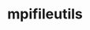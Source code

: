 ---
title: "mpifileutils"
layout: cache
categories: [package, develop]
meta: {"versions": ["0.11.1"], "compilers": ["gcc@=11.1.0", "oneapi@=2023.0.0", "oneapi@=2023.1.0", "oneapi@=2023.2.0"], "oss": ["ubuntu20.04"], "platforms": ["linux"], "targets": ["ppc64le", "x86_64", "x86_64_v3"], "stacks": ["e4s", "e4s-oneapi", "e4s-power", "root"], "num_specs": 18, "num_specs_by_stack": {"e4s-power": 6, "root": 18, "e4s-oneapi": 6, "e4s": 6}}
spec_details: [{"hash": "z3xnpdaucurk52vkpnr57p5psgc7fgrg", "compiler": "gcc@=11.1.0", "versions": ["0.11.1"], "os": "ubuntu20.04", "platform": "linux", "target": "ppc64le", "variants": ["build_system=generic", "~experimental", "~gpfs", "~lustre", "~xattr"], "stacks": ["e4s-power", "root"], "size": "-", "tarball": "https://binaries.spack.io/develop/build_cache/linux-ubuntu20.04-ppc64le/gcc-11.1.0/mpifileutils-0.11.1/linux-ubuntu20.04-ppc64le-gcc-11.1.0-mpifileutils-0.11.1-z3xnpdaucurk52vkpnr57p5psgc7fgrg.spack"}, {"hash": "5tgrq3q3sjgwfe64w4wbtutykpnyjbfs", "compiler": "gcc@=11.1.0", "versions": ["0.11.1"], "os": "ubuntu20.04", "platform": "linux", "target": "ppc64le", "variants": ["build_system=generic", "~experimental", "~gpfs", "~lustre", "~xattr"], "stacks": ["e4s-power", "root"], "size": "-", "tarball": "https://binaries.spack.io/develop/build_cache/linux-ubuntu20.04-ppc64le/gcc-11.1.0/mpifileutils-0.11.1/linux-ubuntu20.04-ppc64le-gcc-11.1.0-mpifileutils-0.11.1-5tgrq3q3sjgwfe64w4wbtutykpnyjbfs.spack"}, {"hash": "6bizv5fdqwqpjodc7ms2weeg7uq3t5kh", "compiler": "gcc@=11.1.0", "versions": ["0.11.1"], "os": "ubuntu20.04", "platform": "linux", "target": "ppc64le", "variants": ["build_system=generic", "~experimental", "~gpfs", "~lustre", "~xattr"], "stacks": ["e4s-power", "root"], "size": "-", "tarball": "https://binaries.spack.io/develop/build_cache/linux-ubuntu20.04-ppc64le/gcc-11.1.0/mpifileutils-0.11.1/linux-ubuntu20.04-ppc64le-gcc-11.1.0-mpifileutils-0.11.1-6bizv5fdqwqpjodc7ms2weeg7uq3t5kh.spack"}, {"hash": "wamkknq2zbr7dido3uzltvsrfr2h6vnw", "compiler": "gcc@=11.1.0", "versions": ["0.11.1"], "os": "ubuntu20.04", "platform": "linux", "target": "ppc64le", "variants": ["build_system=generic", "~experimental", "~gpfs", "~lustre", "~xattr"], "stacks": ["e4s-power", "root"], "size": "-", "tarball": "https://binaries.spack.io/develop/build_cache/linux-ubuntu20.04-ppc64le/gcc-11.1.0/mpifileutils-0.11.1/linux-ubuntu20.04-ppc64le-gcc-11.1.0-mpifileutils-0.11.1-wamkknq2zbr7dido3uzltvsrfr2h6vnw.spack"}, {"hash": "zp3qzzthazh5kagtxcgjjgzsquygoi6p", "compiler": "gcc@=11.1.0", "versions": ["0.11.1"], "os": "ubuntu20.04", "platform": "linux", "target": "ppc64le", "variants": ["build_system=generic", "~experimental", "~gpfs", "~lustre", "~xattr"], "stacks": ["e4s-power", "root"], "size": "-", "tarball": "https://binaries.spack.io/develop/build_cache/linux-ubuntu20.04-ppc64le/gcc-11.1.0/mpifileutils-0.11.1/linux-ubuntu20.04-ppc64le-gcc-11.1.0-mpifileutils-0.11.1-zp3qzzthazh5kagtxcgjjgzsquygoi6p.spack"}, {"hash": "e3eo56esy4pbxqgpkcnwfvcagltq3rug", "compiler": "gcc@=11.1.0", "versions": ["0.11.1"], "os": "ubuntu20.04", "platform": "linux", "target": "ppc64le", "variants": ["build_system=generic", "~experimental", "~gpfs", "~lustre", "~xattr"], "stacks": ["e4s-power", "root"], "size": "-", "tarball": "https://binaries.spack.io/develop/build_cache/linux-ubuntu20.04-ppc64le/gcc-11.1.0/mpifileutils-0.11.1/linux-ubuntu20.04-ppc64le-gcc-11.1.0-mpifileutils-0.11.1-e3eo56esy4pbxqgpkcnwfvcagltq3rug.spack"}, {"hash": "66teymiyvzbbuvrwikkpghvgvrdecfda", "compiler": "oneapi@=2023.0.0", "versions": ["0.11.1"], "os": "ubuntu20.04", "platform": "linux", "target": "x86_64", "variants": ["build_system=generic", "~experimental", "~gpfs", "~lustre", "~xattr"], "stacks": ["root", "e4s-oneapi"], "size": "-", "tarball": "https://binaries.spack.io/develop/build_cache/linux-ubuntu20.04-x86_64/oneapi-2023.0.0/mpifileutils-0.11.1/linux-ubuntu20.04-x86_64-oneapi-2023.0.0-mpifileutils-0.11.1-66teymiyvzbbuvrwikkpghvgvrdecfda.spack"}, {"hash": "zanam2nqa2bebosjomw6ry7sebywzohw", "compiler": "oneapi@=2023.0.0", "versions": ["0.11.1"], "os": "ubuntu20.04", "platform": "linux", "target": "x86_64", "variants": ["build_system=generic", "~experimental", "~gpfs", "~lustre", "~xattr"], "stacks": ["root", "e4s-oneapi"], "size": "-", "tarball": "https://binaries.spack.io/develop/build_cache/linux-ubuntu20.04-x86_64/oneapi-2023.0.0/mpifileutils-0.11.1/linux-ubuntu20.04-x86_64-oneapi-2023.0.0-mpifileutils-0.11.1-zanam2nqa2bebosjomw6ry7sebywzohw.spack"}, {"hash": "mautmhffutfgspkl2pcbbbdnqi2c55cz", "compiler": "oneapi@=2023.0.0", "versions": ["0.11.1"], "os": "ubuntu20.04", "platform": "linux", "target": "x86_64", "variants": ["build_system=generic", "~experimental", "~gpfs", "~lustre", "~xattr"], "stacks": ["root", "e4s-oneapi"], "size": "-", "tarball": "https://binaries.spack.io/develop/build_cache/linux-ubuntu20.04-x86_64/oneapi-2023.0.0/mpifileutils-0.11.1/linux-ubuntu20.04-x86_64-oneapi-2023.0.0-mpifileutils-0.11.1-mautmhffutfgspkl2pcbbbdnqi2c55cz.spack"}, {"hash": "vilwpew4oyosq5va3cdgsnfbftndrfnx", "compiler": "oneapi@=2023.1.0", "versions": ["0.11.1"], "os": "ubuntu20.04", "platform": "linux", "target": "x86_64", "variants": ["build_system=generic", "~experimental", "~gpfs", "~lustre", "~xattr"], "stacks": ["root", "e4s-oneapi"], "size": "-", "tarball": "https://binaries.spack.io/develop/build_cache/linux-ubuntu20.04-x86_64/oneapi-2023.1.0/mpifileutils-0.11.1/linux-ubuntu20.04-x86_64-oneapi-2023.1.0-mpifileutils-0.11.1-vilwpew4oyosq5va3cdgsnfbftndrfnx.spack"}, {"hash": "xogwmu5ghr3z7wv7mrd7pzpxei4on5rg", "compiler": "oneapi@=2023.1.0", "versions": ["0.11.1"], "os": "ubuntu20.04", "platform": "linux", "target": "x86_64", "variants": ["build_system=generic", "~experimental", "~gpfs", "~lustre", "~xattr"], "stacks": ["root", "e4s-oneapi"], "size": "-", "tarball": "https://binaries.spack.io/develop/build_cache/linux-ubuntu20.04-x86_64/oneapi-2023.1.0/mpifileutils-0.11.1/linux-ubuntu20.04-x86_64-oneapi-2023.1.0-mpifileutils-0.11.1-xogwmu5ghr3z7wv7mrd7pzpxei4on5rg.spack"}, {"hash": "n3tkvhm7w327ol34nxloo4ymn2xqv6x7", "compiler": "oneapi@=2023.2.0", "versions": ["0.11.1"], "os": "ubuntu20.04", "platform": "linux", "target": "x86_64", "variants": ["build_system=generic", "~experimental", "~gpfs", "~lustre", "~xattr"], "stacks": ["root", "e4s-oneapi"], "size": "-", "tarball": "https://binaries.spack.io/develop/build_cache/linux-ubuntu20.04-x86_64/oneapi-2023.2.0/mpifileutils-0.11.1/linux-ubuntu20.04-x86_64-oneapi-2023.2.0-mpifileutils-0.11.1-n3tkvhm7w327ol34nxloo4ymn2xqv6x7.spack"}, {"hash": "vwf54reiliohheb2jb3q6jntbeg3v3zb", "compiler": "gcc@=11.1.0", "versions": ["0.11.1"], "os": "ubuntu20.04", "platform": "linux", "target": "x86_64_v3", "variants": ["build_system=generic", "~experimental", "~gpfs", "~lustre", "~xattr"], "stacks": ["root", "e4s"], "size": "-", "tarball": "https://binaries.spack.io/develop/build_cache/linux-ubuntu20.04-x86_64_v3/gcc-11.1.0/mpifileutils-0.11.1/linux-ubuntu20.04-x86_64_v3-gcc-11.1.0-mpifileutils-0.11.1-vwf54reiliohheb2jb3q6jntbeg3v3zb.spack"}, {"hash": "xql4fditugt7i42wae4gk5hpmkbakqex", "compiler": "gcc@=11.1.0", "versions": ["0.11.1"], "os": "ubuntu20.04", "platform": "linux", "target": "x86_64_v3", "variants": ["build_system=generic", "~experimental", "~gpfs", "~lustre", "~xattr"], "stacks": ["root", "e4s"], "size": "-", "tarball": "https://binaries.spack.io/develop/build_cache/linux-ubuntu20.04-x86_64_v3/gcc-11.1.0/mpifileutils-0.11.1/linux-ubuntu20.04-x86_64_v3-gcc-11.1.0-mpifileutils-0.11.1-xql4fditugt7i42wae4gk5hpmkbakqex.spack"}, {"hash": "4b5lzepdmjem4ksi5lhlfxez7trrijgk", "compiler": "gcc@=11.1.0", "versions": ["0.11.1"], "os": "ubuntu20.04", "platform": "linux", "target": "x86_64_v3", "variants": ["build_system=generic", "~experimental", "~gpfs", "~lustre", "~xattr"], "stacks": ["root", "e4s"], "size": "-", "tarball": "https://binaries.spack.io/develop/build_cache/linux-ubuntu20.04-x86_64_v3/gcc-11.1.0/mpifileutils-0.11.1/linux-ubuntu20.04-x86_64_v3-gcc-11.1.0-mpifileutils-0.11.1-4b5lzepdmjem4ksi5lhlfxez7trrijgk.spack"}, {"hash": "l2hh5gexc7vtssumh4c2j3t66brr4yw6", "compiler": "gcc@=11.1.0", "versions": ["0.11.1"], "os": "ubuntu20.04", "platform": "linux", "target": "x86_64_v3", "variants": ["build_system=generic", "~experimental", "~gpfs", "~lustre", "~xattr"], "stacks": ["root", "e4s"], "size": "-", "tarball": "https://binaries.spack.io/develop/build_cache/linux-ubuntu20.04-x86_64_v3/gcc-11.1.0/mpifileutils-0.11.1/linux-ubuntu20.04-x86_64_v3-gcc-11.1.0-mpifileutils-0.11.1-l2hh5gexc7vtssumh4c2j3t66brr4yw6.spack"}, {"hash": "gsgrihngjtm6u5wztxcioyk6pfbbcllg", "compiler": "gcc@=11.1.0", "versions": ["0.11.1"], "os": "ubuntu20.04", "platform": "linux", "target": "x86_64_v3", "variants": ["build_system=generic", "~experimental", "~gpfs", "~lustre", "~xattr"], "stacks": ["root", "e4s"], "size": "-", "tarball": "https://binaries.spack.io/develop/build_cache/linux-ubuntu20.04-x86_64_v3/gcc-11.1.0/mpifileutils-0.11.1/linux-ubuntu20.04-x86_64_v3-gcc-11.1.0-mpifileutils-0.11.1-gsgrihngjtm6u5wztxcioyk6pfbbcllg.spack"}, {"hash": "gpwemv33hkxwiwznk4kvagkkqxub7eo5", "compiler": "gcc@=11.1.0", "versions": ["0.11.1"], "os": "ubuntu20.04", "platform": "linux", "target": "x86_64_v3", "variants": ["build_system=generic", "~experimental", "~gpfs", "~lustre", "~xattr"], "stacks": ["root", "e4s"], "size": "-", "tarball": "https://binaries.spack.io/develop/build_cache/linux-ubuntu20.04-x86_64_v3/gcc-11.1.0/mpifileutils-0.11.1/linux-ubuntu20.04-x86_64_v3-gcc-11.1.0-mpifileutils-0.11.1-gpwemv33hkxwiwznk4kvagkkqxub7eo5.spack"}]
---